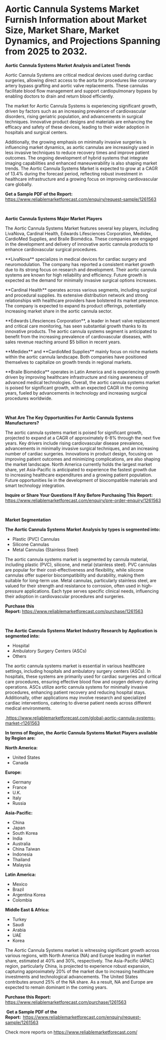 <p><h1>Aortic Cannula Systems Market Furnish Information about Market Size, Market Share, Market Dynamics, and Projections Spanning from 2025 to 2032.</h1></p><p><strong>Aortic Cannula Systems Market Analysis and Latest Trends</strong></p>
<p><p>Aortic Cannula Systems are critical medical devices used during cardiac surgeries, allowing direct access to the aorta for procedures like coronary artery bypass grafting and aortic valve replacements. These cannulas facilitate blood flow management and support cardiopulmonary bypass by enabling doctors to drain and return blood efficiently. </p><p>The market for Aortic Cannula Systems is experiencing significant growth, driven by factors such as an increasing prevalence of cardiovascular disorders, rising geriatric population, and advancements in surgical techniques. Innovative product designs and materials are enhancing the efficacy and safety of these devices, leading to their wider adoption in hospitals and surgical centers. </p><p>Additionally, the growing emphasis on minimally invasive surgeries is influencing market dynamics, as aortic cannulas are increasingly used in less invasive techniques to reduce recovery times and improve patient outcomes. The ongoing development of hybrid systems that integrate imaging capabilities and enhanced maneuverability is also shaping market trends. The Aortic Cannula Systems Market is expected to grow at a CAGR of 13.4% during the forecast period, reflecting robust investment in healthcare infrastructure and a growing focus on improving cardiovascular care globally.</p></p>
<p><strong>Get a Sample PDF of the Report:&nbsp;</strong> <a href="https://www.reliablemarketforecast.com/enquiry/request-sample/1261563?utm_campaign=3288&utm_medium=2&utm_source=Github&utm_content=ia&utm_term=04032025&utm_id=aortic-cannula-systems">https://www.reliablemarketforecast.com/enquiry/request-sample/1261563</a></p>
<p>&nbsp;</p>
<p><strong>Aortic Cannula Systems Major Market Players</strong></p>
<p><p>The Aortic Cannula Systems Market features several key players, including LivaNova, Cardinal Health, Edwards Lifesciences Corporation, Medidex, CardioMed Supplies, and Braile Biomédica. These companies are engaged in the development and delivery of innovative aortic cannula products to enhance cardiovascular surgical procedures.</p><p>**LivaNova** specializes in medical devices for cardiac surgery and neuromodulation. The company has reported a consistent market growth due to its strong focus on research and development. Their aortic cannula systems are known for high reliability and efficiency. Future growth is expected as the demand for minimally invasive surgical options increases.</p><p>**Cardinal Health** operates across various segments, including surgical and procedural supplies. Its extensive distribution network and strong relationships with healthcare providers have bolstered its market presence. The company is expected to expand its product offerings, potentially increasing market share in the aortic cannula sector.</p><p>**Edwards Lifesciences Corporation**, a leader in heart valve replacement and critical care monitoring, has seen substantial growth thanks to its innovative products. The aortic cannula systems segment is anticipated to benefit from the increasing prevalence of cardiovascular diseases, with sales revenue reaching around $5 billion in recent years.</p><p>**Medidex** and **CardioMed Supplies** mainly focus on niche markets within the aortic cannula landscape. Both companies have positioned themselves to capitalize on growth trends in regional markets.</p><p>**Braile Biomédica** operates in Latin America and is experiencing growth driven by improving healthcare infrastructure and rising awareness of advanced medical technologies. Overall, the aortic cannula systems market is poised for significant growth, with an expected CAGR in the coming years, fueled by advancements in technology and increasing surgical procedures worldwide.</p></p>
<p>&nbsp;</p>
<p><strong>What Are The Key Opportunities For Aortic Cannula Systems Manufacturers?</strong></p>
<p><p>The aortic cannula systems market is poised for significant growth, projected to expand at a CAGR of approximately 6-8% through the next five years. Key drivers include rising cardiovascular disease prevalence, advancements in minimally invasive surgical techniques, and an increasing number of cardiac surgeries. Innovations in product design, focusing on improving patient outcomes and minimizing complications, are also shaping the market landscape. North America currently holds the largest market share, yet Asia-Pacific is anticipated to experience the fastest growth due to increasing healthcare expenditures and a growing patient population. Future opportunities lie in the development of biocompatible materials and smart technology integration.</p></p>
<p><strong>Inquire or Share Your Questions If Any Before Purchasing This Report:</strong> <a href="https://www.reliablemarketforecast.com/enquiry/pre-order-enquiry/1261563?utm_campaign=3288&utm_medium=2&utm_source=Github&utm_content=ia&utm_term=04032025&utm_id=aortic-cannula-systems">https://www.reliablemarketforecast.com/enquiry/pre-order-enquiry/1261563</a></p>
<p>&nbsp;</p>
<p><strong>Market Segmentation</strong></p>
<p><strong>The Aortic Cannula Systems Market Analysis by types is segmented into:</strong></p>
<p><ul><li>Plastic (PVC) Cannulas</li><li>Silicone Cannulas</li><li>Metal Cannulas (Stainless Steel)</li></ul></p>
<p><p>The aortic cannula systems market is segmented by cannula material, including plastic (PVC), silicone, and metal (stainless steel). PVC cannulas are popular for their cost-effectiveness and flexibility, while silicone cannulas offer superior biocompatibility and durability, making them suitable for long-term use. Metal cannulas, particularly stainless steel, are valued for their strength and resistance to corrosion, often used in high-pressure applications. Each type serves specific clinical needs, influencing their adoption in cardiovascular procedures and surgeries.</p></p>
<p><strong>Purchase this Report:&nbsp;</strong><a href="https://www.reliablemarketforecast.com/purchase/1261563?utm_campaign=3288&utm_medium=2&utm_source=Github&utm_content=ia&utm_term=04032025&utm_id=aortic-cannula-systems">https://www.reliablemarketforecast.com/purchase/1261563</a></p>
<p>&nbsp;</p>
<p><strong>The Aortic Cannula Systems Market Industry Research by Application is segmented into:</strong></p>
<p><ul><li>Hospital</li><li>Ambulatory Surgery Centers (ASCs)</li><li>Others</li></ul></p>
<p><p>The aortic cannula systems market is essential in various healthcare settings, including hospitals and ambulatory surgery centers (ASCs). In hospitals, these systems are primarily used for cardiac surgeries and critical care procedures, ensuring effective blood flow and oxygen delivery during operations. ASCs utilize aortic cannula systems for minimally invasive procedures, enhancing patient recovery and reducing hospital stays. Additionally, other applications may involve research and specialized cardiac interventions, catering to diverse patient needs across different medical environments.</p></p>
<p><a href="https://www.reliablemarketforecast.com/global-aortic-cannula-systems-market-r1261563?utm_campaign=3288&utm_medium=2&utm_source=Github&utm_content=ia&utm_term=04032025&utm_id=aortic-cannula-systems">&nbsp;https://www.reliablemarketforecast.com/global-aortic-cannula-systems-market-r1261563</a></p>
<p><strong>In terms of Region, the Aortic Cannula Systems Market Players available by Region are:</strong></p>
<p>
    <p> <strong> North America: </strong>
        <ul>
            <li>United States</li>
            <li>Canada</li>
        </ul>
        </p> 
    <p> <strong> Europe: </strong>
        <ul>
            <li>Germany</li>
            <li>France</li>
            <li>U.K.</li>
            <li>Italy</li>
            <li>Russia</li>
        </ul>
        </p> 
    <p> <strong> Asia-Pacific: </strong>
        <ul>
            <li>China</li>
            <li>Japan</li>
            <li>South Korea</li>
            <li>India</li>
            <li>Australia</li>
            <li>China Taiwan</li>
            <li>Indonesia</li>
            <li>Thailand</li>
            <li>Malaysia</li>
        </ul>
        </p> 
    <p> <strong> Latin America: </strong>
        <ul>
            <li>Mexico</li>
            <li>Brazil</li>
            <li>Argentina Korea</li>
            <li>Colombia</li>
        </ul>
        </p> 
    <p> <strong> Middle East & Africa: </strong>
        <ul>
            <li>Turkey</li>
            <li>Saudi</li>
            <li>Arabia</li>
            <li>UAE</li>
            <li>Korea</li>
        </ul>
    </p>
    </p>
<p><p>The Aortic Cannula Systems market is witnessing significant growth across various regions, with North America (NA) and Europe leading in market share, estimated at 40% and 30%, respectively. The Asia-Pacific (APAC) region, particularly China, is projected to experience robust expansion, capturing approximately 20% of the market due to increasing healthcare investments and technological advancements. The United States contributes around 25% of the NA share. As a result, NA and Europe are expected to remain dominant in the coming years.</p></p>
<p><strong>Purchase this Report: </strong><a href="https://www.reliablemarketforecast.com/purchase/1261563?utm_campaign=3288&utm_medium=2&utm_source=Github&utm_content=ia&utm_term=04032025&utm_id=aortic-cannula-systems">https://www.reliablemarketforecast.com/purchase/1261563</a></p>
<p>&nbsp;<strong>Get a Sample PDF of the Report:&nbsp;&nbsp;</strong><a href="https://www.reliablemarketforecast.com/enquiry/request-sample/1261563?utm_campaign=3288&utm_medium=2&utm_source=Github&utm_content=ia&utm_term=04032025&utm_id=aortic-cannula-systems">https://www.reliablemarketforecast.com/enquiry/request-sample/1261563</a></p>
<p><strong></strong></p>
<p>Check more reports on <a href="https://www.reliablemarketforecast.com/?utm_campaign=3288&utm_medium=2&utm_source=Github&utm_content=ia&utm_term=04032025&utm_id=aortic-cannula-systems">https://www.reliablemarketforecast.com/</a></p>